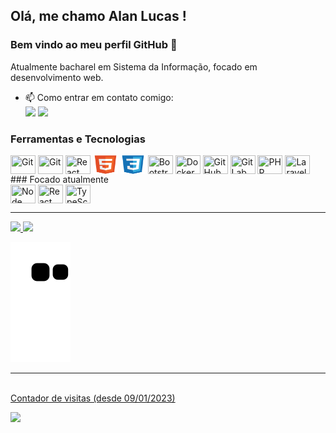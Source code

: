 ## Olá, me chamo Alan Lucas ! 
### Bem vindo ao meu perfil GitHub 👋

<p>
    Atualmente bacharel em Sistema da Informação, focado em desenvolvimento web.
</p>

- 📫 Como entrar em contato comigo:<br>
<a href = "mailto:lucas.edgerly@gmail.com"><img src="https://img.shields.io/badge/Gmail-D14836?style=for-the-badge&logo=gmail&logoColor=white" target="_blank"></a>
<a href="https://www.linkedin.com/in/alan-lucas-e-362a43148" target="_blank"><img src="https://img.shields.io/badge/-LinkedIn-%230077B5?style=for-the-badge&logo=linkedin&logoColor=white" target="_blank"></a> 

### Ferramentas e Tecnologias
<div>
 <img align="center" title="Git" height="30" width="40" src="https://cdn.jsdelivr.net/gh/devicons/devicon/icons/vscode/vscode-original.svg" />
<img align="center" title="Git" height="30" width="40" src="https://cdn.jsdelivr.net/gh/devicons/devicon/icons/git/git-original.svg" />
<img align="center" title="React" height="30" width="40" src="https://cdn.jsdelivr.net/gh/devicons/devicon/icons/react/react-original.svg" />
<img align="center" title="html5" height="30" width="40" src="https://raw.githubusercontent.com/devicons/devicon/master/icons/html5/html5-original.svg" />
<img align="center" title="CSS3" height="30" width="40" src="https://raw.githubusercontent.com/devicons/devicon/master/icons/css3/css3-original.svg" />
<img align="center" title="Bootstrap" height="30" width="40" src="https://cdn.jsdelivr.net/gh/devicons/devicon/icons/bootstrap/bootstrap-plain.svg" />
<img align="center" title="Docker" height="30" width="40" src="https://cdn.jsdelivr.net/gh/devicons/devicon/icons/docker/docker-plain.svg" />
<img align="center" title="GitHub" height="30" width="40" src="https://cdn.jsdelivr.net/gh/devicons/devicon/icons/github/github-original.svg" />
<img align="center" title="GitLab" height="30" width="40" src="https://cdn.jsdelivr.net/gh/devicons/devicon/icons/gitlab/gitlab-original.svg" />
<img align="center" title="PHP" height="30" width="40" src="https://cdn.jsdelivr.net/gh/devicons/devicon/icons/php/php-plain.svg" />
<img align="center" title="Laravel" height="30" width="40" src="https://cdn.jsdelivr.net/gh/devicons/devicon/icons/laravel/laravel-plain.svg" />
</div>
### Focado atualmente
<div>
<img align="center" title="Node" height="30" width="40" src="https://cdn.jsdelivr.net/gh/devicons/devicon/icons/nodejs/nodejs-original.svg" />
<img align="center" title="React" height="30" width="40" src="https://cdn.jsdelivr.net/gh/devicons/devicon/icons/react/react-original.svg" /> 
<img align="center" title="TypeScript" height="30" width="40" src="https://cdn.jsdelivr.net/gh/devicons/devicon/icons/typescript/typescript-original.svg" />
</div>
<hr>
<div>
<a href="https://github.com/ur4sh1">
<img height="180em" src="https://github-readme-stats.vercel.app/api/top-langs/?username=ur4sh1&layout=compact&langs_count=7&theme=dracula"/>
<img height="180em" src="https://github-readme-stats.vercel.app/api?username=ur4sh1&show_icons=true&theme=dracula&include_all_commits=true&count_private=true"/>
</div>

  ![Snake animation](https://github.com/ur4sh1/ur4sh1/blob/output/github-contribution-grid-snake.svg)
    <hr>
    <br>
    Contador de visitas (desde 09/01/2023)
    <br>
    <p><img src="https://profile-counter.glitch.me/ur4sh1/count.svg" /></p>
